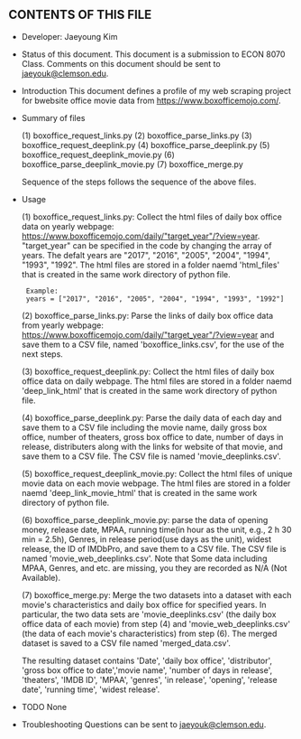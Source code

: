 CONTENTS OF THIS FILE
---------------------
* Developer: Jaeyoung Kim
* Status of this document.
This document is a submission to ECON 8070 Class. 
Comments on this document should be sent to jaeyouk@clemson.edu.

 * Introduction
 This document defines a profile of my web scraping project for bwebsite office movie data from https://www.boxofficemojo.com/. 

 * Summary of files

	(1) boxoffice_request_links.py
	(2) boxoffice_parse_links.py
	(3) boxoffice_request_deeplink.py
	(4) boxoffice_parse_deeplink.py
	(5) boxoffice_request_deeplink_movie.py
	(6) boxoffice_parse_deeplink_movie.py
	(7) boxoffice_merge.py

	Sequence of the steps follows the sequence of the above files. 

 * Usage

	(1) boxoffice_request_links.py: Collect the html files of daily box office data on yearly webpage: https://www.boxofficemojo.com/daily/"target_year"/?view=year. "target_year" can be specified in the code by changing the array of years. The defalt years are "2017", "2016", "2005", "2004", "1994", "1993", "1992". The html files are stored in a folder naemd 'html_files' that is created in the same work directory of python file. 

		Example:
		years = ["2017", "2016", "2005", "2004", "1994", "1993", "1992"]

	(2) boxoffice_parse_links.py: Parse the links of daily box office data from yearly webpage: https://www.boxofficemojo.com/daily/"target_year"/?view=year and save them to a CSV file, named 'boxoffice_links.csv', for the use of the next steps. 

	(3) boxoffice_request_deeplink.py: Collect the html files of daily box office data on daily webpage. The html files are stored in a folder naemd 'deep_link_html' that is created in the same work directory of python file. 

	(4) boxoffice_parse_deeplink.py: Parse the daily data of each day and save them to a CSV file including the movie name, daily gross box office, number of theaters, gross box office to date, number of days in release, distributers along with the links for website of that movie, and save them to a CSV file. The CSV file is named 'movie_deeplinks.csv'. 

	(5) boxoffice_request_deeplink_movie.py: Collect the html files of unique movie data on each movie webpage. 
	The html files are stored in a folder naemd 'deep_link_movie_html' that is created in the same work directory of python file. 

	(6) boxoffice_parse_deeplink_movie.py: parse the data of opening money, release date, MPAA, running time(in hour as the unit, e.g., 2 h 30 min = 2.5h), Genres, in release period(use days as the unit), widest release, the ID of IMDbPro, and save them to a CSV file. The CSV file is named 'movie_web_deeplinks.csv'.
	Note that Some data including MPAA, Genres, and etc. are missing, you they are recorded as N/A (Not Available). 

	(7) boxoffice_merge.py: Merge the two datasets into a dataset with each movie's characteristics and daily box office for specified years. In particular, the two data sets are 'movie_deeplinks.csv' (the daily box office data of each movie) from step (4) and 'movie_web_deeplinks.csv' (the data of each movie's characteristics) from step (6). The merged dataset is saved to a CSV file named 'merged_data.csv'.

	The resulting dataset contains 'Date', 'daily box office', 'distributor', 'gross box office to date','movie name', 'number of days in release', 'theaters', 'IMDB ID', 'MPAA', 'genres', 'in release', 'opening', 'release date', 'running time', 'widest release'.

 * TODO 
 None

 * Troubleshooting
 Questions can be sent to jaeyouk@clemson.edu.
